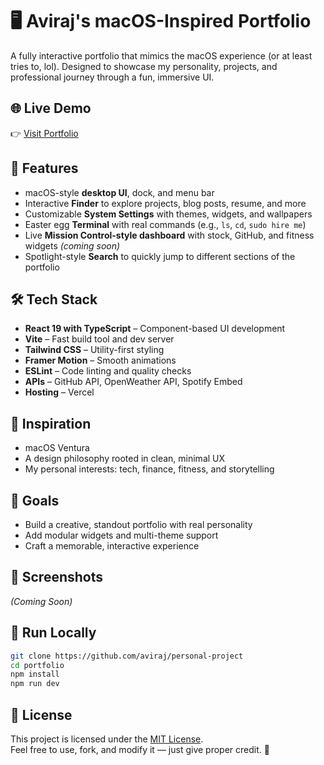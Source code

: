 # 🖥️ Aviraj's macOS-Inspired Portfolio

A fully interactive portfolio that mimics the macOS experience (or at least tries to, lol). Designed to showcase my personality, projects, and professional journey through a fun, immersive UI.

## 🌐 Live Demo

👉 [Visit Portfolio](https://avirajpaul.vercel.app/)

## 🚀 Features

- macOS-style **desktop UI**, dock, and menu bar
- Interactive **Finder** to explore projects, blog posts, resume, and more
- Customizable **System Settings** with themes, widgets, and wallpapers
- Easter egg **Terminal** with real commands (e.g., `ls`, `cd`, `sudo hire me`)
- Live **Mission Control-style dashboard** with stock, GitHub, and fitness widgets *(coming soon)*
- Spotlight-style **Search** to quickly jump to different sections of the portfolio

## 🛠️ Tech Stack

- **React 19 with TypeScript** – Component-based UI development
- **Vite** – Fast build tool and dev server
- **Tailwind CSS** – Utility-first styling
- **Framer Motion** – Smooth animations
- **ESLint** – Code linting and quality checks
- **APIs** – GitHub API, OpenWeather API, Spotify Embed
- **Hosting** – Vercel

## 🧠 Inspiration

- macOS Ventura
- A design philosophy rooted in clean, minimal UX
- My personal interests: tech, finance, fitness, and storytelling

## 🎯 Goals

- Build a creative, standout portfolio with real personality
- Add modular widgets and multi-theme support
- Craft a memorable, interactive experience

## 📸 Screenshots

*(Coming Soon)*

## 🧪 Run Locally

```bash
git clone https://github.com/aviraj/personal-project
cd portfolio
npm install
npm run dev
```

## 📄 License

This project is licensed under the [MIT License](https://opensource.org/licenses/MIT).\
Feel free to use, fork, and modify it — just give proper credit. 🙌

